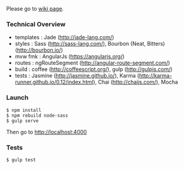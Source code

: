 Please go to [wiki page](https://github.com/xebia-france/xwhois/wiki).


### Technical Overview ###

- templates : Jade (http://jade-lang.com/)
- styles : Sass (http://sass-lang.com/), Bourbon (Neat, Bitters) (http://bourbon.io/)
- mvw fmk : AngularJs (https://angularjs.org/)
- routes : ngRouteSegment (http://angular-route-segment.com/)
- build : coffee (http://coffeescript.org/), gulp (http://gulpjs.com/)
- tests : Jasmine (http://jasmine.github.io/), Karma (http://karma-runner.github.io/0.12/index.html), Chai (http://chaijs.com/), Mocha


### Launch ###

```
$ npm install
$ npm rebuild node-sass
$ gulp serve
```

Then go to [http://localhost:4000](http://localhost:4000)


### Tests ###

```
$ gulp test
```


